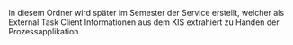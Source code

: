 In diesem Ordner wird später im Semester der Service erstellt, welcher als External Task Client Informationen aus dem KIS extrahiert zu Handen der Prozessapplikation.